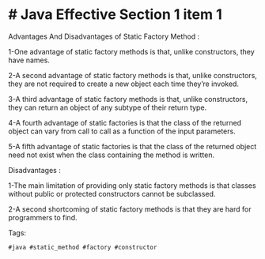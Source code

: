 # # Java Effective Section 1 item 1

Advantages And Disadvantages of Static Factory Method :

1-One advantage of static factory methods is that, unlike constructors, they
have names.

2-A second advantage of static factory methods is that, unlike constructors,
they are not required to create a new object each time they’re invoked.

3-A third advantage of static factory methods is that, unlike constructors,
they can return an object of any subtype of their return type.


4-A fourth advantage of static factories is that the class of the returned
object can vary from call to call as a function of the input parameters.

5-A fifth advantage of static factories is that the class of the returned object
need not exist when the class containing the method is written.



Disadvantages :

1-The main limitation of providing only static factory methods is that
classes without public or protected constructors cannot be subclassed.

2-A second shortcoming of static factory methods is that they are hard for
programmers to find.

Tags:
```
#java #static_method #factory #constructor
```

